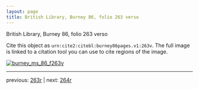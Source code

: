 ```yaml
---
layout: page
title: British Library, Burney 86, folio 263 verso
---
```


British Library, Burney 86, folio 263 verso

Cite this object as `urn:cite2:citebl:burney86pages.v1:263v`.  The full image is linked to a citation tool you can use to cite regions of the image.

[![burney_ms_86_f263v](http://www.homermultitext.org/iipsrv?IIIF=/project/homer/pyramidal/deepzoom/citebl/burney86imgs/v1/burney_ms_86_f263v.tif/full/800,/0/default.jpg)](http://www.homermultitext.org/ict2/?urn=urn:cite2:citebl:burney86imgs.v1:burney_ms_86_f263v) 

---

previous:  [263r](../263r/) | next: [264r](../264r/)